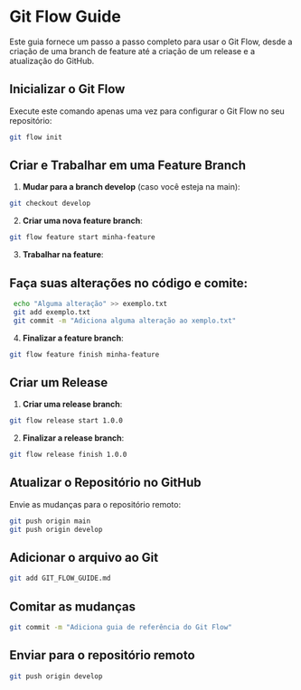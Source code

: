 # Git Flow Guide

 Este guia fornece um passo a passo completo para usar o Git Flow, desde a criação de uma branch de feature até a criação de um release e a atualização do GitHub.

## Inicializar o Git Flow

Execute este comando apenas uma vez para configurar o Git Flow no seu repositório:

 ```bash
 git flow init
 ```

## Criar e Trabalhar em uma Feature Branch

1. **Mudar para a branch develop** (caso você esteja na main):

```bash
git checkout develop
```

2. **Criar uma nova feature branch**:

```bash
git flow feature start minha-feature
```

3. **Trabalhar na feature**:

## Faça suas alterações no código e comite:

```bash
 echo "Alguma alteração" >> exemplo.txt
 git add exemplo.txt
 git commit -m "Adiciona alguma alteração ao xemplo.txt"
```

4. **Finalizar a feature branch**:

```bash
git flow feature finish minha-feature
```

## Criar um Release

1. **Criar uma release branch**:

```bash
git flow release start 1.0.0
```

2. **Finalizar a release branch**:

```bash
git flow release finish 1.0.0
```

## Atualizar o Repositório no GitHub

Envie as mudanças para o repositório remoto:

```bash
git push origin main
git push origin develop
```


## Adicionar o arquivo ao Git
```bash
git add GIT_FLOW_GUIDE.md
```

## Comitar as mudanças
```bash
git commit -m "Adiciona guia de referência do Git Flow"
```

## Enviar para o repositório remoto
```bash
git push origin develop
```
